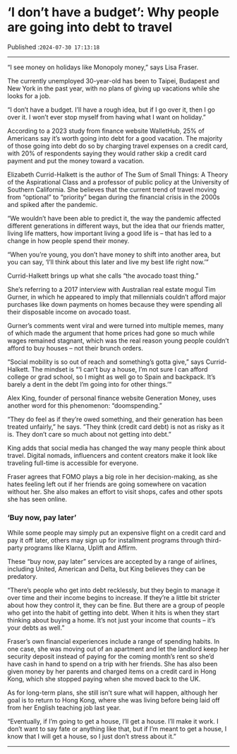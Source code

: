 # ‘I don’t have a budget’: Why people are going into debt to travel

Published :`2024-07-30 17:13:18`

---

“I see money on holidays like Monopoly money,” says Lisa Fraser.

The currently unemployed 30-year-old has been to Taipei, Budapest and New York in the past year, with no plans of giving up vacations while she looks for a job.

“I don’t have a budget. I’ll have a rough idea, but if I go over it, then I go over it. I won’t ever stop myself from having what I want on holiday.”

According to a 2023 study from finance website WalletHub, 25% of Americans say it’s worth going into debt for a good vacation. The majority of those going into debt do so by charging travel expenses on a credit card, with 20% of respondents saying they would rather skip a credit card payment and put the money toward a vacation.

Elizabeth Currid-Halkett is the author of The Sum of Small Things: A Theory of the Aspirational Class and a professor of public policy at the University of Southern California. She believes that the current trend of travel moving from “optional” to “priority” began during the financial crisis in the 2000s and spiked after the pandemic.

“We wouldn’t have been able to predict it, the way the pandemic affected different generations in different ways, but the idea that our friends matter, living life matters, how important living a good life is – that has led to a change in how people spend their money.

“When you’re young, you don’t have money to shift into another area, but you can say, ‘I’ll think about this later and live my best life right now.’”

Currid-Halkett brings up what she calls “the avocado toast thing.”

She’s referring to a 2017 interview with Australian real estate mogul Tim Gurner, in which he appeared to imply that millennials couldn’t afford major purchases like down payments on homes because they were spending all their disposable income on avocado toast.

Gurner’s comments went viral and were turned into multiple memes, many of which made the argument that home prices had gone so much while wages remained stagnant, which was the real reason young people couldn’t afford to buy houses – not their brunch orders.

“Social mobility is so out of reach and something’s gotta give,” says Currid-Halkett. The mindset is “‘I can’t buy a house, I’m not sure I can afford college or grad school, so I might as well go to Spain and backpack. It’s barely a dent in the debt I’m going into for other things.’”

Alex King, founder of personal finance website Generation Money, uses another word for this phenomenon: “doomspending.”

“They do feel as if they’re owed something, and their generation has been treated unfairly,” he says. ”They think (credit card debt) is not as risky as it is. They don’t care so much about not getting into debt.”

King adds that social media has changed the way many people think about travel. Digital nomads, influencers and content creators make it look like traveling full-time is accessible for everyone.

Fraser agrees that FOMO plays a big role in her decision-making, as she hates feeling left out if her friends are going somewhere on vacation without her. She also makes an effort to visit shops, cafes and other spots she has seen online.

### ‘Buy now, pay later’

While some people may simply put an expensive flight on a credit card and pay it off later, others may sign up for installment programs through third-party programs like Klarna, Uplift and Affirm.

These “buy now, pay later” services are accepted by a range of airlines, including United, American and Delta, but King believes they can be predatory.

“There’s people who get into debt recklessly, but they begin to manage it over time and their income begins to increase. If they’re a little bit stricter about how they control it, they can be fine. But there are a group of people who get into the habit of getting into debt. When it hits is when they start thinking about buying a home. It’s not just your income that counts – it’s your debts as well.”

Fraser’s own financial experiences include a range of spending habits. In one case, she was moving out of an apartment and let the landlord keep her security deposit instead of paying for the coming month’s rent so she’d have cash in hand to spend on a trip with her friends. She has also been given money by her parents and charged items on a credit card in Hong Kong, which she stopped paying when she moved back to the UK.

As for long-term plans, she still isn’t sure what will happen, although her goal is to return to Hong Kong, where she was living before being laid off from her English teaching job last year.

“Eventually, if I’m going to get a house, I’ll get a house. I’ll make it work. I don’t want to say fate or anything like that, but if I’m meant to get a house, I know that I will get a house, so I just don’t stress about it.”

---

